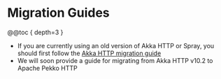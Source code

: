 # Migration Guides

@@toc { depth=3 }

* If you are currently using an old version of Akka HTTP or Spray, you should first follow the [Akka HTTP migration guide](https://doc.akka.io/docs/akka-http/10.2/migration-guide/index.html)
* We will soon provide a guide for migrating from Akka HTTP v10.2 to Apache Pekko HTTP
